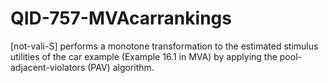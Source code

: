 # QID-757-MVAcarrankings
[not-vali-S]  performs a monotone transformation to the estimated stimulus utilities of the car example (Example 16.1 in MVA) by applying the pool-adjacent-violators (PAV) algorithm.
